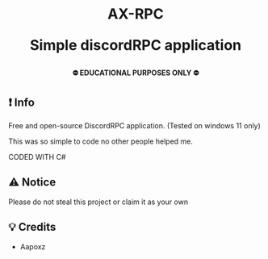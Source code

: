<h1 align="center">
  AX-RPC

  Simple discordRPC application
</h1>
<h4 align="center">
  ⛔ EDUCATIONAL PURPOSES ONLY ⛔
</h4>

## ❗ Info

Free and open-source DiscordRPC application. (Tested on windows 11 only)

This was so simple to code no other people helped me.

CODED WITH C#

## ⚠️ Notice
Please do not steal this project or claim it as your own
## 💡 Credits
- Aapoxz
